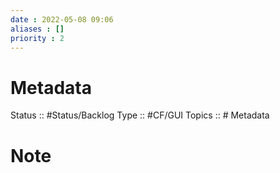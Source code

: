```yaml
---
date : 2022-05-08 09:06
aliases : []
priority : 2
---
```

# Metadata
Status :: #Status/Backlog
Type :: #CF/GUI 
Topics :: # Metadata
# Note
